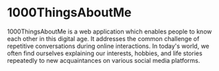 # 1000ThingsAboutMe
1000ThingsAboutMe is a web application which enables people to know each other in this digital age. It addresses the common challenge of repetitive conversations during online interactions. In today's world, we often find ourselves explaining our interests, hobbies, and life stories repeatedly to new acquaintances on various social media platforms.
